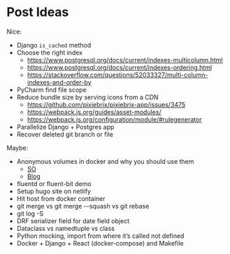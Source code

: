 # Post Ideas

Nice:

- Django `is_cached` method
- Choose the right index
  - https://www.postgresql.org/docs/current/indexes-multicolumn.html
  - https://www.postgresql.org/docs/current/indexes-ordering.html
  - https://stackoverflow.com/questions/52033327/multi-column-indexes-and-order-by
- PyCharm find file scope
- Reduce bundle size by serving icons from a CDN
  - https://github.com/pixiebrix/pixiebrix-app/issues/3475
  - https://webpack.js.org/guides/asset-modules/
  - https://webpack.js.org/configuration/module/#rulegenerator
- Parallelize Django + Postgres app
- Recover deleted git branch or file

Maybe:

- Anonymous volumes in docker and why you should use them
  - [SO](https://stackoverflow.com/questions/46166304/docker-compose-volumes-without-colon)
  - [Blog](https://towardsdatascience.com/the-complete-guide-to-docker-volumes-1a06051d2cce)
- fluentd or fluent-bit demo
- Setup hugo site on netlify
- Hit host from docker container
- git merge vs git merge --squash vs git rebase
- git log -S
- DRF serializer field for date field object
- Dataclass vs namedtuple vs class
- Python mocking, import from where it’s called not defined
- Docker + Django + React (docker-compose) and Makefile

